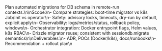 Plan automated migrations for DB schema in remote-run contexts.\n\nScope:\n- Compare strategies: boot-time migrator vs k8s Job/Init vs operator\n- Safety: advisory locks, timeouts, dry-run by default, explicit apply\n- Observability: logs/metrics/status, rollback policy, windows\n- Orchestrator integration: Docker entrypoint flags, Helm values, k8s RBAC\n- Drizzle migrator reuse; consistent with sessiondb.migrate semantics\n\nDeliverables:\n- ADR, POCs (Docker/k8s), docs/runbooks\n- Recommendation + rollout plan\n